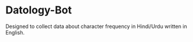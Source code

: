 # Datology-Bot
Designed to collect data about character frequency in Hindi/Urdu written in English.
